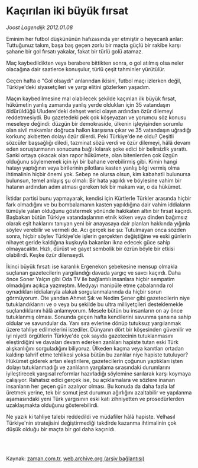 # Kaçırılan iki büyük fırsat

*Joost Lagendijk 2012.01.08*

<td class="columnist-detail">
<p>Eminim her futbol düşkününün hafızasında yer etmiştir o heyecanlı anlar: Tuttuğunuz takım, başa baş geçen zorlu bir maçta güçlü bir rakibe karşı şahane bir gol fırsatı yakalar, fakat bir türlü golü atamaz.</p>
<p>
<div id="haberMetinDiv">
<p>Maç kaybedildikten veya berabere bittikten sonra, o gol atılmış olsa neler olacağına dair saatlerce konuşulur, türlü çeşit tahminler yürütülür.
<p>Geçen hafta o "Gol olsaydı" anlarından ikisini, futbol maçı izlerken değil, Türkiye'deki siyasetçileri ve yargı elitini gözlerken yaşadım. 
<p>Maçın kaybedilmesine mal olabilecek şekilde kaçırılan ilk büyük fırsat, hükümetin yanlış zamanda yanlış yerde oldukları için 35 vatandaşın öldürüldüğü Uludere'deki dehşet verici olayın ardından özür dilemeyi reddetmesiydi. Bu gazetedeki pek çok köşeyazarı ve yorumcu söz konusu meseleye değindi: düzgün bir demokraside, ülkenin işleyişinden sorumlu olan sivil makamlar doğruca halkın karşısına çıkar ve 35 vatandaşın uğradığı korkunç akıbetten dolayı özür dilerdi. Peki Türkiye'de ne oldu? Çeşitli sözcüler başsağlığı diledi, tazminat sözü verdi ve özür dilemeyi, hâlâ devam eden soruşturmanın sonucuna bağlı kılarak şoke edici bir belirsizlik yarattı. Sanki ortaya çıkacak olan rapor hükümete, olan bitenlerden çok üzgün olduğunu söylememek için iyi bir bahane verebilirmiş gibi. Kimin hangi hatayı yaptığının veya birilerinin pilotlara kasten yanlış bilgi vermiş olma ihtimalinin hiçbir önemi yok. Sebep ne olursa olsun, kim kabahatli bulunursa bulunsun, temel anlayış şu olmalı: Bir hata yapıldı ve böylesine vahim bir hatanın ardından adım atması gereken tek bir makam var, o da hükümet.
<p>İktidar partisi bunu yapmayarak, kendisi için Kürtlerle Türkler arasında hiçbir fark olmadığını ve bu bombalamanın kasten yapıldığına dair vahim iddiaların tümüyle yalan olduğunu göstermek yönünde hakikaten altın bir fırsat kaçırdı. Başbakan bütün Türkiye vatandaşlarının etnik köken veya dinden bağımsız olarak eşit haklarını tanıyan yeni bir anayasaya dair planları hakkında yığınla söylev verebilir ve vermeli de. Acı gerçek ise şu: Tutulmayan onca sözden sonra, hiçbir söylev Türkiye'de işlerin gerçekten değiştiğine ve eski günlerin nihayet geride kaldığına kuşkuyla bakanları ikna edecek güce sahip olmayacaktır. Hızlı, dürüst ve gayet sembolik bir özrün böyle bir etkisi olabilirdi. Keşke özür dilenseydi.
<p>İkinci büyük fırsatı ise karanlık Ergenekon şebekesine mensup olmakla suçlanan gazetecilerin yargılandığı davada yargıç ve savcı kaçırdı. Daha önce Soner Yalçın gibi Oda TV ile bağlantılı insanlara hiçbir sempatim olmadığını açıkça yazmıştım. Medyayı manipüle etme çabalarında rol oynadıkları iddialarıyla alakalı sorgulanmalarında da hiçbir sorun görmüyorum. Öte yandan Ahmet Şık ve Nedim Şener gibi gazetecilerin niye tutuklandıklarını ve o veya bu şekilde bu ultra milliyetçileri desteklemekle suçlandıklarını hâlâ anlamıyorum. Mesele bütün bu insanların on ay önce tutuklanmış olması. Sonunda geçen hafta kendilerini savunma şansına sahip oldular ve savundular da. Yanı sıra evlerine dönüp tutuksuz yargılanmak üzere tahliye edilmelerini istediler. Dünyanın dört bir köşesinden güvenilir ve iyi niyetli örgütlerin Türkiye'de çok sayıda gazetecinin tutuklanmasını eleştirdiğini ve davaları devam ederken zanlıları hapiste tutan eski Türk alışkanlığını sorguladığını biliyoruz. Ülkeden kaçma veya kanıtları ortadan kaldırıp tahrif etme tehlikesi yoksa bütün bu zanlılar niye hapiste tutuluyor? Hükümet giderek artan eleştirilere, gazetecilerin çoğunun yaptıkları işten dolayı tutuklanmadığı ve zanlıların yargılama sırasındaki durumlarını iyileştirecek yargısal reformlar hazırladığı söylemine sarılarak karşı koymaya çalışıyor. Rahatsız edici gerçek ise, bu açıklamalara ve sözlere inanan insanların her geçen gün azalıyor olması. Bu konuda da daha fazla laf üretmek yerine, tek bir somut jest durumun ağırlığını azaltabilir ve yapılanma aşamasındaki yeni Türk yargısının eski katı zihniyetten ve prosedürlerden uzaklaşmakta olduğunu gösterebilirdi.
<p>Ne yazık ki tahliye talebi reddedildi ve müdafiler hâlâ hapiste. Velhasıl Türkiye'nin stratejisini değiştirmediği takdirde kazanma ihtimalinin çok düşük olduğu bir maçta bir gol daha kaçırıldı. </p></p></p></p></p></p></div>
</p>


<p><br>
		 </br></p></td>

Kaynak: [zaman.com.tr](http://zaman.com.tr/yazar.do?yazino=1225906), [web.archive.org (arşiv bağlantısı)](http://web.archive.org/web/20120129124907/http://zaman.com.tr/yazar.do?yazino=1225906)
